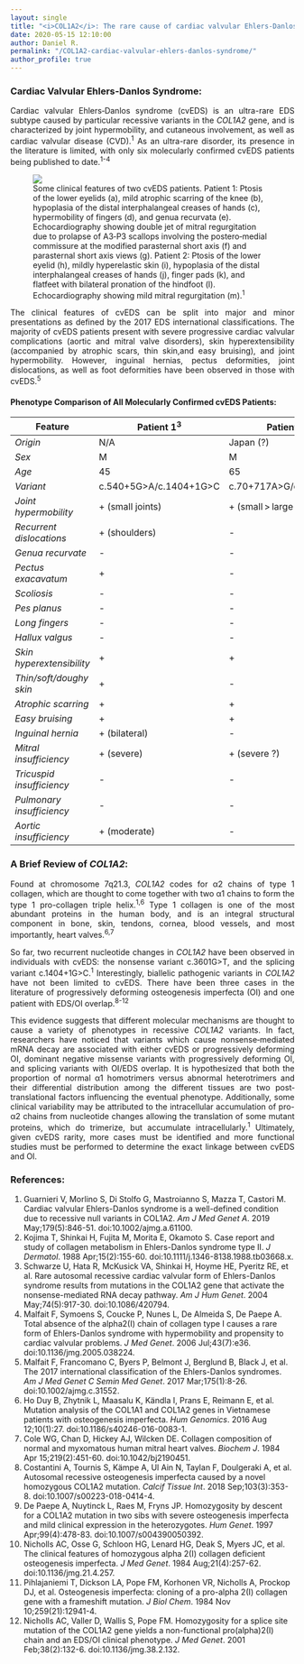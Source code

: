 ```yaml
---
layout: single
title: "<i>COL1A2</i>: The rare cause of cardiac valvular Ehlers-Danlos syndrome"
date: 2020-05-15 12:10:00
author: Daniel R.
permalink: "/COL1A2-cardiac-valvular-ehlers-danlos-syndrome/"
author_profile: true
---
```

### Cardiac Valvular Ehlers‐Danlos Syndrome:

<div style="text-align: justify"><p>Cardiac valvular Ehlers‐Danlos syndrome (cvEDS) is an ultra-rare EDS subtype caused by particular recessive variants in the <i>COL1A2</i> gene, and is characterized by joint hypermobility, and cutaneous involvement, as well as cardiac valvular disease (CVD).<sup>1</sup> As an ultra-rare disorder, its presence in the literature is limited, with only six molecularly confirmed cvEDS patients being published to date.<sup>1-4</sup></p></div>

<figure>
  <img src="https://onlinelibrary.wiley.com/cms/asset/efad5144-2248-4e44-b931-acd569d21391/ajmga61100-fig-0001-m.jpg">
    <figcaption>Some clinical features of two cvEDS patients. Patient 1: Ptosis of the lower eyelids (a), mild atrophic scarring of the knee (b), hypoplasia of the distal interphalangeal creases of hands (c), hypermobility of fingers (d), and genua recurvata (e). Echocardiography showing double jet of mitral regurgitation due to prolapse of A3‐P3 scallops involving the postero‐medial commissure at the modified parasternal short axis (f) and parasternal short axis views (g). Patient 2: Ptosis of the lower eyelid (h), mildly hyperelastic skin (i), hypoplasia of the distal interphalangeal creases of hands (j), finger pads (k), and flatfeet with bilateral pronation of the hindfoot (l). Echocardiography showing mild mitral regurgitation (m).<sup>1</sup></figcaption>
</figure>

<div style="text-align: justify"><p>The clinical features of cvEDS can be split into major and minor presentations as defined by the 2017 EDS international classifications. The majority of cvEDS patients present with severe progressive cardiac valvular complications (aortic and mitral valve disorders), skin hyperextensibility (accompanied by atrophic scars, thin skin,and easy bruising), and joint hypermobility. However, inguinal hernias, pectus deformities, joint dislocations, as well as foot deformities have been observed in those with cvEDS.<sup>5</sup></p></div>

#### Phenotype Comparison of All Molecularly Confirmed cvEDS Patients:

| Feature                   | Patient 1<sup>3</sup>  | Patient 2<sup>2,3</sup>  | Patient 3<sup>3</sup>| Patient 4<sup>4</sup>  | Patient 5<sup>1</sup>  | Patient 6<sup>1</sup>  |
| -------                   | ---------              | ---------                | ---------            | ---------              | ---------              | ---------              |
| <i>Origin</i>                    | N/A                    | Japan (?)                |	N/A                  | Portugal               | Italy                  | Italy                  |
| <i>Sex</i>                       | M                      | M                        | M                    | M                      | F                      | F                      |
| <i>Age</i>                       | 45                     | 65	                      | 30                   | 6                      | 24                     | 12                     |
| <i>Variant</i>                   | c.540+5G>A/c.1404+1G>C | c.70+717A>G/c.1404+1G>C  | c.3601G>T/c.3601G>T  | c.292dupC/c.292dupC    | c.3601G>T/c.3601G>T    | c.3601G>T/c.3601G>T    |
| <i>Joint hypermobility</i>       | + (small joints)       | + (small > large joints) |	+ (generalized)      | + (Beighton score 6/9) | + (Beighton score 6/9) | + (Beighton score 6/8) |
| <i>Recurrent dislocations</i>    | + (shoulders)          | -                        | -                    | -                      | -                      | -                      |
| <i>Genua recurvate</i>          | -                      | -                        | +                    | +                      | +                      | +                      |
| <i>Pectus exacavatum</i>         | +                      | -                        | -                    | -                      | -                      | +                      |
| <i>Scoliosis</i>                 | -                      | -                        | -                    | -                      | +                      | -                      |
| <i>Pes planus</i>                | -                      | -                        | +                    | +                      | +                      | +                      |
| <i>Long fingers</i>              | -                      | -                        | -                    | +                      | -                      | +                      |
| <i>Hallux valgus</i>             | -                      | -                        | -                    | +                      | +                      | -                      |
| <i>Skin hyperextensibility</i>   | +                      | +                        | +                    | + (moderate)           | + (mild)               | + (mild)               |
| <i>Thin/soft/doughy skin</i>     | +                      | -	                      | +	                   | -	                    | +                      | +                      |
| <i>Atrophic scarring</i>         | +                      | +	                      | -	                   | -	                    | + (mild)               | -                      |
| <i>Easy bruising</i>             | +                      | +                        | +                    | -                      | -                      | -                      |
| <i>Inguinal hernia</i>           | + (bilateral)          | -	                      | + (bilateral)        | + (bilateral)	        | -                      | -                      |
| <i>Mitral insufficiency</i>      | + (severe)             | + (severe ?)             | + (significant)      | -                      | + (moderate to severe)    | + (mild)               |
| <i>Tricuspid insufficiency</i>   | -                      | -                        | -                    | -                      | + (mild)               | + (mild)               |
| <i>Pulmonary insufficiency</i>   | -                      | -                        | -                    | -                      | + (mild)               | -                      |
| <i>Aortic insufficiency</i>      | + (moderate)	         | -                        |	+ (severe)           | -                      | -                      | -                      |


### A Brief Review of <i>COL1A2</i>:

<div style="text-align: justify"><p>Found at chromosome 7q21.3, <i>COL1A2</i> codes for α2 chains of type 1 collagen, which are thought to come together with two α1 chains to form the type 1 pro-collagen triple helix.<sup>1,6</sup> Type 1 collagen is one of the most abundant proteins in the human body, and is an integral structural component in bone, skin, tendons, cornea, blood vessels, and most importantly, heart valves.<sup>6,7</sup></p>

<p>So far, two recurrent nucleotide changes in <i>COL1A2</i> have been observed in individuals with cvEDS: the nonsense variant c.3601G>T, and the splicing variant c.1404+1G>C.<sup>1</sup> Interestingly, biallelic pathogenic variants in <i>COL1A2</i> have not been limited to cvEDS. There have been three cases in the literature of progressively deforming osteogenesis imperfecta (OI) and one patient with EDS/OI overlap.<sup>8-12</sup></p>

<p>This evidence suggests that different molecular mechanisms are thought to cause a variety of phenotypes in recessive <i>COL1A2</i> variants. In fact, researchers have noticed that variants which cause nonsense‐mediated mRNA decay are associated with either cvEDS or progressively deforming OI, dominant negative missense variants with progressively deforming OI, and splicing variants with OI/EDS overlap. It is hypothesized that both the proportion of normal α1 homotrimers versus abnormal heterotrimers and their differential distribution among the different tissues are two post‐translational factors influencing the eventual phenotype. Additionally, some clinical variability may be attributed to the intracellular accumulation of pro-α2 chains from nucleotide changes allowing the translation of some mutant proteins, which do trimerize, but accumulate intracellularly.<sup>1</sup> Ultimately, given cvEDS rarity, more cases must be identified and more functional studies must be performed to determine the exact linkage between cvEDS and OI.</p></div>

### References:

1. Guarnieri V, Morlino S, Di Stolfo G, Mastroianno S, Mazza T, Castori M. Cardiac valvular Ehlers-Danlos syndrome is a well-defined condition due to recessive null variants in COL1A2. _Am J Med Genet A_. 2019 May;179(5):846-51. doi:10.1002/ajmg.a.61100.
2. Kojima T, Shinkai H, Fujita M, Morita E, Okamoto S. Case report and study of collagen metabolism in Ehlers-Danlos syndrome type II. _J Dermatol_. 1988 Apr;15(2):155-60. doi:10.1111/j.1346-8138.1988.tb03668.x.
3. Schwarze U, Hata R, McKusick VA, Shinkai H, Hoyme HE, Pyeritz RE, et al. Rare autosomal recessive cardiac valvular form of Ehlers-Danlos syndrome results from mutations in the COL1A2 gene that activate the nonsense-mediated RNA decay pathway. _Am J Hum Genet_. 2004 May;74(5):917-30. doi:10.1086/420794.
4. Malfait F, Symoens S, Coucke P, Nunes L, De Almeida S, De Paepe A. Total absence of the alpha2(I) chain of collagen type I causes a rare form of Ehlers-Danlos syndrome with hypermobility and propensity to cardiac valvular problems. _J Med Genet_. 2006 Jul;43(7):e36. doi:10.1136/jmg.2005.038224.
5. Malfait F, Francomano C, Byers P, Belmont J, Berglund B, Black J, et al. The 2017 international classification of the Ehlers-Danlos syndromes. _Am J Med Genet C Semin Med Genet_. 2017 Mar;175(1):8-26. doi:10.1002/ajmg.c.31552.
6. Ho Duy B, Zhytnik L, Maasalu K, Kändla I, Prans E, Reimann E, et al. Mutation analysis of the COL1A1 and COL1A2 genes in Vietnamese patients with osteogenesis imperfecta. _Hum Genomics_. 2016 Aug 12;10(1):27. doi:10.1186/s40246-016-0083-1.
7. Cole WG, Chan D, Hickey AJ, Wilcken DE. Collagen composition of normal and myxomatous human mitral heart valves. _Biochem J_. 1984 Apr 15;219(2):451-60. doi:10.1042/bj2190451.
8. Costantini A, Tournis S, Kämpe A, Ul Ain N, Taylan F, Doulgeraki A, et al. Autosomal recessive osteogenesis imperfecta caused by a novel homozygous COL1A2 mutation. _Calcif Tissue Int_. 2018 Sep;103(3):353-8. doi:10.1007/s00223-018-0414-4.
9. De Paepe A, Nuytinck L, Raes M, Fryns JP. Homozygosity by descent for a COL1A2 mutation in two sibs with severe osteogenesis imperfecta and mild clinical expression in the heterozygotes. _Hum Genet_. 1997 Apr;99(4):478-83. doi:10.1007/s004390050392.
10. Nicholls AC, Osse G, Schloon HG, Lenard HG, Deak S, Myers JC, et al. The clinical features of homozygous alpha 2(I) collagen deficient osteogenesis imperfecta. _J Med Genet_. 1984 Aug;21(4):257-62. doi:10.1136/jmg.21.4.257.
11. Pihlajaniemi T, Dickson LA, Pope FM, Korhonen VR, Nicholls A, Prockop DJ, et al. Osteogenesis imperfecta: cloning of a pro-alpha 2(I) collagen gene with a frameshift mutation. _J Biol Chem_. 1984 Nov 10;259(21):12941-4.
12. Nicholls AC, Valler D, Wallis S, Pope FM. Homozygosity for a splice site mutation of the COL1A2 gene yields a non-functional pro(alpha)2(I) chain and an EDS/OI clinical phenotype. _J Med Genet_. 2001 Feb;38(2):132-6. doi:10.1136/jmg.38.2.132.
